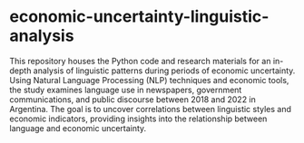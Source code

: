 # economic-uncertainty-linguistic-analysis
 This repository houses the Python code and research materials for an in-depth analysis of linguistic patterns during periods of economic uncertainty. Using Natural Language Processing (NLP) techniques and economic tools, the study examines language use in newspapers, government communications, and public discourse between 2018 and 2022 in Argentina. The goal is to uncover correlations between linguistic styles and economic indicators, providing insights into the relationship between language and economic uncertainty.
